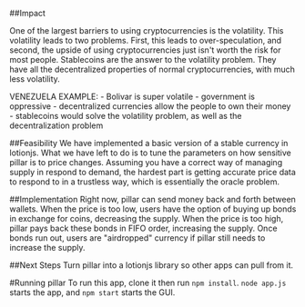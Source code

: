 ##Impact

One of the largest barriers to using cryptocurrencies is the volatility. This volatility leads to two problems. First, this leads to over-speculation, and second, the upside of using cryptocurrencies just isn't worth the risk for most people. Stablecoins are the answer to the volatility problem. They have all the decentralized properties of normal cryptocurrencies, with much less volatility. 

VENEZUELA EXAMPLE:
    - Bolivar is super volatile
    - government is oppressive
    - decentralized currencies allow the people to own their money
    - stablecoins would solve the volatility problem, as well as the decentralization problem

##Feasibility
We have implemented a basic version of a stable currency in lotionjs. What we have left to do is to tune the parameters on how sensitive pillar is to price changes. Assuming you have a correct way of managing supply in respond to demand, the hardest part is getting accurate price data to respond to in a trustless way, which is essentially the oracle problem.

##Implementation
Right now, pillar can send money back and forth between wallets. When the price is too low, users have the option of buying up bonds in exchange for coins, decreasing the supply. When the price is too high, pillar pays back these bonds in FIFO order, increasing the supply. Once bonds run out, users are "airdropped" currency if pillar still needs to increase the supply.

##Next Steps
Turn pillar into a lotionjs library so other apps can pull from it.

#Running pillar
To run this app, clone it then run `npm install`. `node app.js` starts the app, and `npm start` starts the GUI.
